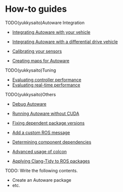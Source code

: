 # How-to guides

TODO(yukkysaito)Autoware Integration

- [Integrating Autoware with your vehicle](integrating-autoware-with-your-vehicle.md)
- [Integrating Autoware with a differential drive vehicle](integrating-autoware-with-a-diff-drive-vehicle.md)

- [Calibrating your sensors](calibrating-your-sensors.md)

- [Creating maps for Autoware](creating-maps-for-autoware/index.md)

TODO(yukkysaito)Tuning

- [Evaluating controller performance](evaluating-controller-performance.md)
- [Evaluating real-time performance](evaluating-real-time-performance.md)

TODO(yukkysaito)Others

- [Debug Autoware](debug-autoware.md)
- [Running Autoware without CUDA](running-autoware-without-cuda.md)

- [Fixing dependent package versions](fixing-dependent-package-versions.md)
- [Add a custom ROS message](add-a-custom-ros-message.md)

- [Determining component dependencies](determining-component-dependencies.md)
- [Advanced usage of colcon](advanced-usage-of-colcon.md)
- [Applying Clang-Tidy to ROS packages](applying-clang-tidy-to-ros-packages.md)

TODO: Write the following contents.

- Create an Autoware package
- etc.
